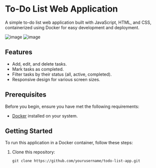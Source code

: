 # To-Do List Web Application

A simple to-do list web application built with JavaScript, HTML, and CSS, containerized using Docker for easy development and deployment.


![image](https://github.com/ManvendraPSdev/iamme/assets/125938882/694e2b4a-7d6a-454b-bf87-1ea2072f6096)
![image](https://github.com/ManvendraPSdev/iamme/assets/125938882/65892876-0e99-4692-844e-02932cfff8b9)

## Features

- Add, edit, and delete tasks.
- Mark tasks as completed.
- Filter tasks by their status (all, active, completed).
- Responsive design for various screen sizes.

## Prerequisites

Before you begin, ensure you have met the following requirements:

- [Docker](https://www.docker.com/) installed on your system.

## Getting Started

To run this application in a Docker container, follow these steps:

1. Clone this repository:

   ```shell
   git clone https://github.com/yourusername/todo-list-app.git
